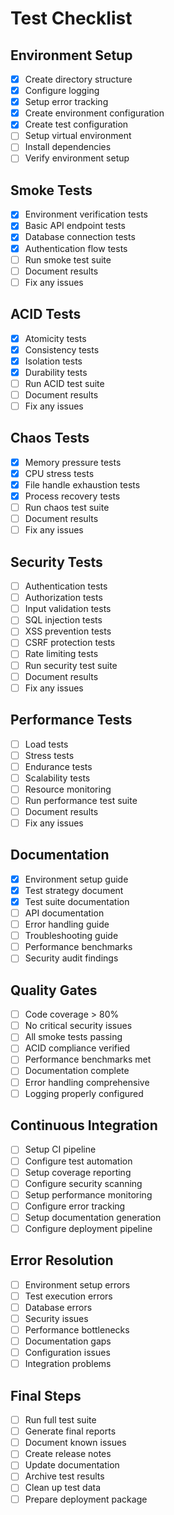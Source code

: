 # Test Checklist

## Environment Setup
- [x] Create directory structure
- [x] Configure logging
- [x] Setup error tracking
- [x] Create environment configuration
- [x] Create test configuration
- [ ] Setup virtual environment
- [ ] Install dependencies
- [ ] Verify environment setup

## Smoke Tests
- [x] Environment verification tests
- [x] Basic API endpoint tests
- [x] Database connection tests
- [x] Authentication flow tests
- [ ] Run smoke test suite
- [ ] Document results
- [ ] Fix any issues

## ACID Tests
- [x] Atomicity tests
- [x] Consistency tests
- [x] Isolation tests
- [x] Durability tests
- [ ] Run ACID test suite
- [ ] Document results
- [ ] Fix any issues

## Chaos Tests
- [x] Memory pressure tests
- [x] CPU stress tests
- [x] File handle exhaustion tests
- [x] Process recovery tests
- [ ] Run chaos test suite
- [ ] Document results
- [ ] Fix any issues

## Security Tests
- [ ] Authentication tests
- [ ] Authorization tests
- [ ] Input validation tests
- [ ] SQL injection tests
- [ ] XSS prevention tests
- [ ] CSRF protection tests
- [ ] Rate limiting tests
- [ ] Run security test suite
- [ ] Document results
- [ ] Fix any issues

## Performance Tests
- [ ] Load tests
- [ ] Stress tests
- [ ] Endurance tests
- [ ] Scalability tests
- [ ] Resource monitoring
- [ ] Run performance test suite
- [ ] Document results
- [ ] Fix any issues

## Documentation
- [x] Environment setup guide
- [x] Test strategy document
- [x] Test suite documentation
- [ ] API documentation
- [ ] Error handling guide
- [ ] Troubleshooting guide
- [ ] Performance benchmarks
- [ ] Security audit findings

## Quality Gates
- [ ] Code coverage > 80%
- [ ] No critical security issues
- [ ] All smoke tests passing
- [ ] ACID compliance verified
- [ ] Performance benchmarks met
- [ ] Documentation complete
- [ ] Error handling comprehensive
- [ ] Logging properly configured

## Continuous Integration
- [ ] Setup CI pipeline
- [ ] Configure test automation
- [ ] Setup coverage reporting
- [ ] Configure security scanning
- [ ] Setup performance monitoring
- [ ] Configure error tracking
- [ ] Setup documentation generation
- [ ] Configure deployment pipeline

## Error Resolution
- [ ] Environment setup errors
- [ ] Test execution errors
- [ ] Database errors
- [ ] Security issues
- [ ] Performance bottlenecks
- [ ] Documentation gaps
- [ ] Configuration issues
- [ ] Integration problems

## Final Steps
- [ ] Run full test suite
- [ ] Generate final reports
- [ ] Document known issues
- [ ] Create release notes
- [ ] Update documentation
- [ ] Archive test results
- [ ] Clean up test data
- [ ] Prepare deployment package 